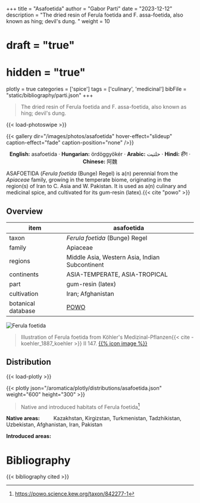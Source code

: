 +++
title = "Asafoetida"
author = "Gabor Parti"
date = "2023-12-12"
description = "The dried resin of Ferula foetida and F. assa-foetida, also known as hing; devil's dung. "
weight = 10
# draft = "true"
# hidden = "true"
plotly = true
categories = ['spice']
tags = ['culinary', 'medicinal']
bibFile = "static/bibliography/parti.json"
+++

>The dried resin of Ferula foetida and F. assa-foetida, also known as hing; devil's dung.  [<i class="fab fa-wikipedia-w"></i>](https://en.wikipedia.org/wiki/Asafoetida)

{{< load-photoswipe >}}

{{< gallery dir="/images/photos/asafoetida" hover-effect="slideup" caption-effect="fade" caption-position="none" />}}

<center>

**English:** asafoetida · **Hungarian:** ördöggyökér · **Arabic:** <span class="arabic-text" dir="rtl">حلتیت</span> · **Hindi:** <span class="devanagari-text">हींग</span> · **Chinese:** <span class="traditional-chinese-text">阿魏</span>

</center>

ASAFOETIDA (*Ferula foetida* (Bunge) Regel) is a(n) perennial from the *Apiaceae* family, growing in the temperate biome, originating in the region(s) of Iran to C. Asia and W. Pakistan. It is used as a(n) culinary and medicinal spice, and cultivated for its gum-resin (latex).{{< cite "powo" >}}

## Overview

|       item       |                     asafoetida                    |
|------------------|---------------------------------------------------|
|       taxon      |           *Ferula foetida* (Bunge) Regel          |
|      family      |                      Apiaceae                     |
|      regions     |   Middle Asia, Western Asia, Indian Subcontinent  |
|    continents    |           ASIA-TEMPERATE, ASIA-TROPICAL           |
|       part       |                 gum-resin (latex)                 |
|    cultivation   |                 Iran; Afghanistan                 |
|botanical database|[POWO](https://powo.science.kew.org/taxon/842277-1)|

![Ferula foetida](/images/illustrations/asafoetida.png?width=40rem "Illustration of Ferula foetida from Köhler's Medizinal-Pflanzen")

>Illustration of Ferula foetida from Köhler's Medizinal-Pflanzen{{< cite -koehler_1887_koehler >}} II 147. [{{% icon image %}}](https://www.biodiversitylibrary.org/item/10837#page/639/mode/1up)

## Distribution

{{< load-plotly >}}

{{< plotly json="/aromatica/plotly/distributions/asafoetida.json" weight="600" height="300" >}}

>Native and introduced habitats of Ferula foetida[^powo]

[^powo]: https://powo.science.kew.org/taxon/842277-1

<p style="text-align:left;">

**Native areas:** &ensp; &ensp; &ensp; Kazakhstan, Kirgizstan, Turkmenistan, Tadzhikistan, Uzbekistan, Afghanistan, Iran, Pakistan

**Introduced areas:** 

</p>



# Bibliography

{{< bibliography cited >}}

